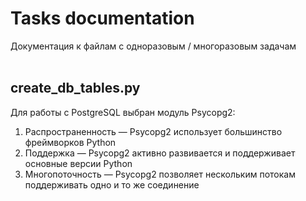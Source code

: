 # Tasks documentation 
Документация к файлам с одноразовым / многоразовым задачам
<br /> <br />


## create_db_tables.py
Для работы с PostgreSQL выбран модуль Psycopg2:
1. Распространенность — Psycopg2 использует большинство фреймворков Python
2. Поддержка — Psycopg2 активно развивается и поддерживает основные версии Python
3. Многопоточность — Psycopg2 позволяет нескольким потокам поддерживать одно и то же соединение
<br /> <br />
